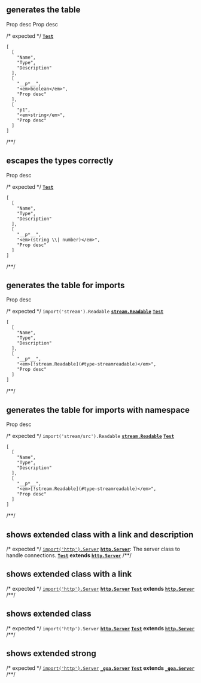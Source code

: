 ## generates the table
<types>
  <type name="Test">
    <prop boolean name="p">Prop desc</prop>
    <prop opt string name="p1">Prop desc</prop>
  </type>
</types>

/* expected */
__[`Test`](t-type)__

```table
[
  [
    "Name",
    "Type",
    "Description"
  ],
  [
    "__p*__",
    "<em>boolean</em>",
    "Prop desc"
  ],
  [
    "p1",
    "<em>string</em>",
    "Prop desc"
  ]
]
```
/**/

## escapes the types correctly
<types>
  <type name="Test">
    <prop type="string|number" name="p">Prop desc</prop>
  </type>
</types>

/* expected */
__[`Test`](t-type)__

```table
[
  [
    "Name",
    "Type",
    "Description"
  ],
  [
    "__p*__",
    "<em>(string \\| number)</em>",
    "Prop desc"
  ]
]
```
/**/

## generates the table for imports
<types>
  <import from="stream" name="Readable" />
  <type name="Test">
    <prop type="!stream.Readable" name="p">Prop desc</prop>
  </type>
</types>

/* expected */
`import('stream').Readable` __[`stream.Readable`](l-type)__
__[`Test`](t-type)__

```table
[
  [
    "Name",
    "Type",
    "Description"
  ],
  [
    "__p*__",
    "<em>[!stream.Readable](#type-streamreadable)</em>",
    "Prop desc"
  ]
]
```
/**/

## generates the table for imports with namespace
<types>
  <import from="stream/src" ns="stream" name="Readable" />
  <type name="Test">
    <prop type="!stream.Readable" name="p">Prop desc</prop>
  </type>
</types>

/* expected */
`import('stream/src').Readable` __[`stream.Readable`](l-type)__
__[`Test`](t-type)__

```table
[
  [
    "Name",
    "Type",
    "Description"
  ],
  [
    "__p*__",
    "<em>[!stream.Readable](#type-streamreadable)</em>",
    "Prop desc"
  ]
]
```
/**/

## shows extended class with a link and description
<types>
  <import name="Server" from="http" desc="The server class to handle connections." link="https://nodejs.com/api/http.html#Server"/>
  <type extends="http.Server" name="Test"/>
</types>

/* expected */
[`import('http').Server`](https://nodejs.com/api/http.html#Server) __[`http.Server`](l-type)__: The server class to handle connections.
__[`Test`](t-type) extends <a title="The server class to handle connections." href="https://nodejs.com/api/http.html#Server">`http.Server`</a>__
/**/

## shows extended class with a link
<types>
  <import name="Server" from="http" link="https://nodejs.com/api/http.html#Server"/>
  <type extends="http.Server" name="Test"/>
</types>

/* expected */
[`import('http').Server`](https://nodejs.com/api/http.html#Server) __[`http.Server`](l-type)__
__[`Test`](t-type) extends <a href="https://nodejs.com/api/http.html#Server">`http.Server`</a>__
/**/

## shows extended class
<types>
  <import name="Server" from="http" />
  <type extends="http.Server" name="Test"/>
</types>

/* expected */
`import('http').Server` __[`http.Server`](l-type)__
__[`Test`](t-type) extends [`http.Server`](#type-httpserver)__
/**/

## shows extended strong
<types>
  <import name="Server" ns="_goa" from="http" link="https://nodejs.com/api/http.html#_section" />
  <type extends="_goa.Server" name="Test"/>
</types>

/* expected */
[`import('http').Server`](https://nodejs.com/api/http.html#_section) <strong>[`_goa.Server`](l-type)</strong>
<strong>[`Test`](t-type) extends <a href="https://nodejs.com/api/http.html#_section">`_goa.Server`</a></strong>
/**/